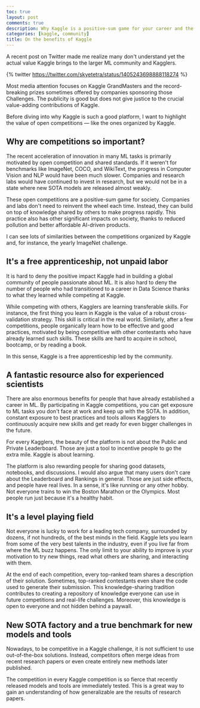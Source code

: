 ```yaml
---
toc: true
layout: post
comments: true
description: Why Kaggle is a positive-sum game for your career and the community
categories: [kaggle, community]
title: On the benefits of Kaggle
---
```


A recent post on Twitter made me realize many don't understand yet the actual value Kaggle brings to the larger ML community and Kagglers. 

{% twitter https://twitter.com/skyetetra/status/1405243698888118274 %}

Most media attention focuses on Kaggle GrandMasters and the record-breaking prizes sometimes offered by companies sponsoring those Challenges. The publicity is good but does not give justice to the crucial value-adding contributions of Kaggle.

Before diving into why Kaggle is such a good platform, I want to highlight the value of open competitions ― like the ones organized by Kaggle.

## Why are competitions so important?

The recent acceleration of innovation in many ML tasks is primarily motivated by open competition and shared standards. If it weren't for benchmarks like ImageNet, COCO, and WikiText, the progress in Computer Vision and NLP would have been much slower. Companies and research labs would have continued to invest in research, but we would not be in a state where new SOTA models are released almost weakly. 

These open competitions are a positive-sum game for society. Companies and labs don't need to reinvent the wheel each time. Instead, they can build on top of knowledge shared by others to make progress rapidly. This practice also has other significant impacts on society, thanks to reduced pollution and better affordable AI-driven products.

I can see lots of similarities between the competitions organized by Kaggle and, for instance, the yearly ImageNet challenge.

## It's a free apprenticeship, not unpaid labor

It is hard to deny the positive impact Kaggle had in building a global community of people passionate about ML. It is also hard to deny the number of people who had transitioned to a career in Data Science thanks to what they learned while competing at Kaggle.

While competing with others, Kagglers are learning transferable skills. For instance, the first thing you learn in Kaggle is the value of a robust cross-validation strategy. This skill is critical in the real world. Similarly, after a few competitions, people organically learn how to be effective and good practices, motivated by being competitive with other contestants who have already learned such skills. These skills are hard to acquire in school, bootcamp, or by reading a book.  

In this sense, Kaggle is a free apprenticeship led by the community.

## A fantastic resource also for experienced scientists

There are also enormous benefits for people that have already established a career in ML. By participating in Kaggle competitions, you can get exposure to ML tasks you don't face at work and keep up with the SOTA. In addition, constant exposure to best practices and tools allows Kagglers to continuously acquire new skills and get ready for even bigger challenges in the future.

For every Kagglers, the beauty of the platform is not about the Public and Private Leaderboard. Those are just a tool to incentive people to go the extra mile. Kaggle is about learning. 

The platform is also rewarding people for sharing good datasets, notebooks, and discussions. I would also argue that many users don't care about the Leaderboard and Rankings in general. Those are just side effects, and people have real lives. In a sense, it's like running or any other hobby. Not everyone trains to win the Boston Marathon or the Olympics. Most people run just because it's a healthy habit.

## It's a level playing field

Not everyone is lucky to work for a leading tech company, surrounded by dozens, if not hundreds, of the best minds in the field. Kaggle lets you learn from some of the very best talents in the industry, even if you live far from where the ML buzz happens. The only limit to your ability to improve is your motivation to try new things, read what others are sharing, and interacting with them.

At the end of each competition, every top-ranked team shares a description of their solution. Sometimes, top-ranked contestants even share the code used to generate their submission. This knowledge-sharing tradition contributes to creating a repository of knowledge everyone can use in future competitions and real-life challenges. Moreover, this knowledge is open to everyone and not hidden behind a paywall. 

## New SOTA factory and a true benchmark for new models and tools

Nowadays, to be competitive in a Kaggle challenge, it is not sufficient to use out-of-the-box solutions. Instead, competitors often merge ideas from recent research papers or even create entirely new methods later published.

The competition in every Kaggle competition is so fierce that recently released models and tools are immediately tested. This is a great way to gain an understanding of how generalizable are the results of research papers. 